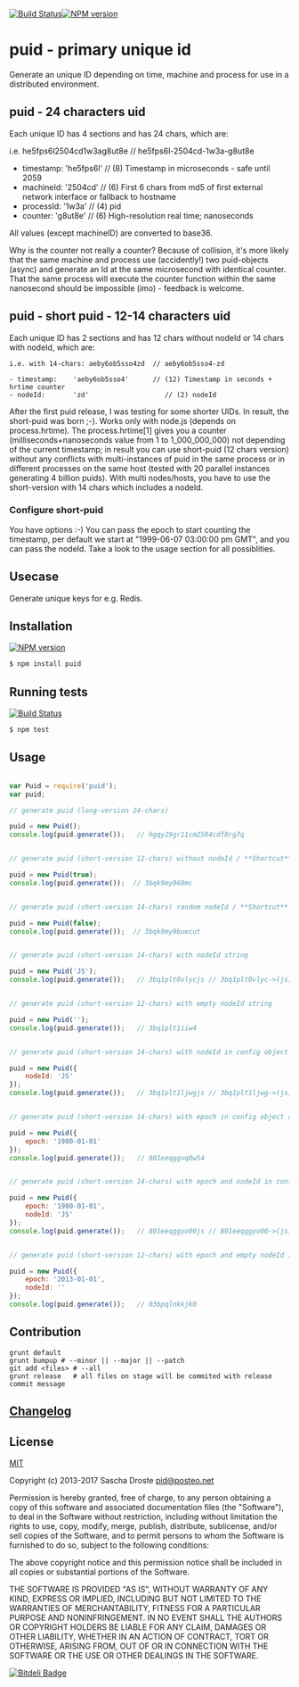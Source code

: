 [![Build Status](https://travis-ci.org/pid/puid.png)](https://travis-ci.org/pid/puid)[![NPM version](https://badge.fury.io/js/puid.png)](http://badge.fury.io/js/puid)

puid - primary unique id
========================

Generate an unique ID depending on time, machine and process for use in a distributed environment.

puid - 24 characters uid
------------------------

Each unique ID has 4 sections and has 24 chars, which are:

i.e. he5fps6l2504cd1w3ag8ut8e // he5fps6l-2504cd-1w3a-g8ut8e

-	timestamp: 'he5fps6l' // (8) Timestamp in microseconds - safe until 2059
-	machineId: '2504cd' // (6) First 6 chars from md5 of first external network interface or fallback to hostname
-	processId: '1w3a' // (4) pid
-	counter: 'g8ut8e' // (6) High-resolution real time; nanoseconds

All values (except machineID) are converted to base36.

Why is the counter not really a counter? Because of collision, it's more likely that the same machine and process use (accidently!) two puid-objects (async) and generate an Id at the same microsecond with identical counter. That the same process will execute the counter function within the same nanosecond should be impossible (imo) - feedback is welcome.

puid - short puid - 12-14 characters uid
----------------------------------------

Each unique ID has 2 sections and has 12 chars without nodeId or 14 chars with nodeId, which are:

```
i.e. with 14-chars: aeby6ob5sso4zd  // aeby6ob5sso4-zd

- timestamp:    'aeby6ob5sso4'      // (12) Timestamp in seconds + hrtime counter
- nodeId:       'zd'                   // (2) nodeId
```

After the first puid release, I was testing for some shorter UIDs. In result, the short-puid was born ;-). Works only with node.js (depends on process.hrtime). The process.hrtime[1] gives you a counter (milliseconds+nanoseconds value from 1 to 1_000_000_000) not depending of the current timestamp; in result you can use short-puid (12 chars version) without any conflicts with multi-instances of puid in the same process or in different processes on the same host (tested with 20 parallel instances generating 4 billion puids). With multi nodes/hosts, you have to use the short-version with 14 chars which includes a nodeId.

### Configure short-puid

You have options :-) You can pass the epoch to start counting the timestamp, per default we start at "1999-06-07 03:00:00 pm GMT", and you can pass the nodeId. Take a look to the usage section for all possiblities.

Usecase
-------

Generate unique keys for e.g. Redis.

Installation
------------

[![NPM version](https://badge.fury.io/js/puid.png)](http://badge.fury.io/js/puid)

```bash
$ npm install puid
```

Running tests
-------------

[![Build Status](https://travis-ci.org/pid/puid.png)](https://travis-ci.org/pid/puid)

```bash
$ npm test
```

Usage
-----

```js

var Puid = require('puid');
var puid;

// generate puid (long-version 24-chars)

puid = new Puid();
console.log(puid.generate());   // hgqy29gr11cm2504cdf8rg7q


// generate puid (short-version 12-chars) without nodeId / **Shortcut**

puid = new Puid(true);
console.log(puid.generate());  // 3bqk9my968mc


// generate puid (short-version 14-chars) random nodeId / **Shortcut**

puid = new Puid(false);
console.log(puid.generate());  // 3bqk9my9buecut


// generate puid (short-version 14-chars) with nodeId string

puid = new Puid('JS');
console.log(puid.generate());   // 3bq1plt0vlycjs // 3bq1plt0vlyc->(js)


// generate puid (short-version 12-chars) with empty nodeId string

puid = new Puid('');
console.log(puid.generate());   // 3bq1plt1iiw4


// generate puid (short-version 14-chars) with nodeId in config object

puid = new Puid({
    nodeId: 'JS'
});
console.log(puid.generate());   // 3bq1plt1ljwgjs // 3bq1plt1ljwg->(js)


// generate puid (short-version 14-chars) with epoch in config object and random nodeId

puid = new Puid({
    epoch: '1980-01-01'
});
console.log(puid.generate());   // 801eeqggvq0w54


// generate puid (short-version 14-chars) with epoch and nodeId in config object

puid = new Puid({
    epoch: '1980-01-01',
    nodeId: 'JS'
});
console.log(puid.generate());   // 801eeqggyo00js // 801eeqggyo00->(js)


// generate puid (short-version 12-chars) with epoch and empty nodeId in config object

puid = new Puid({
    epoch: '2013-01-01',
    nodeId: ''
});
console.log(puid.generate());   // 036pqlnkkjk0
```

Contribution
------------
```
grunt default
grunt bumpup # --minor || --major || --patch
git add <files> # --all
grunt release   # all files on stage will be commited with release commit message
```

[Changelog](https://raw.github.com/pid/puid/master/Changelog)
-------------------------------------------------------------

License
-------

[MIT](https://raw.github.com/pid/puid/master/LICENSE)

Copyright (c) 2013-2017 Sascha Droste pid@posteo.net

Permission is hereby granted, free of charge, to any person obtaining a copy of this software and associated documentation files (the "Software"), to deal in the Software without restriction, including without limitation the rights to use, copy, modify, merge, publish, distribute, sublicense, and/or sell copies of the Software, and to permit persons to whom the Software is furnished to do so, subject to the following conditions:

The above copyright notice and this permission notice shall be included in all copies or substantial portions of the Software.

THE SOFTWARE IS PROVIDED "AS IS", WITHOUT WARRANTY OF ANY KIND, EXPRESS OR IMPLIED, INCLUDING BUT NOT LIMITED TO THE WARRANTIES OF MERCHANTABILITY, FITNESS FOR A PARTICULAR PURPOSE AND NONINFRINGEMENT. IN NO EVENT SHALL THE AUTHORS OR COPYRIGHT HOLDERS BE LIABLE FOR ANY CLAIM, DAMAGES OR OTHER LIABILITY, WHETHER IN AN ACTION OF CONTRACT, TORT OR OTHERWISE, ARISING FROM, OUT OF OR IN CONNECTION WITH THE SOFTWARE OR THE USE OR OTHER DEALINGS IN THE SOFTWARE.

[![Bitdeli Badge](https://d2weczhvl823v0.cloudfront.net/pid/puid/trend.png)](https://bitdeli.com/free)
